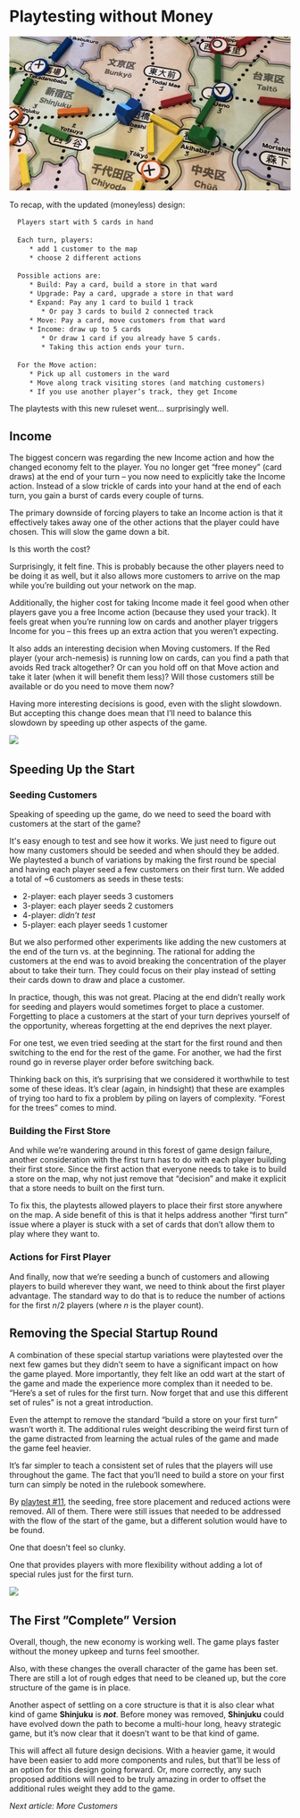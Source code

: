 # Playtesting without Money

<a href="../playtests/images/pt09/pt09-0682.jpg"><img src="images/pt09-0682-crop.jpg" /></a>

To recap, with the updated (moneyless) design:

```
  Players start with 5 cards in hand

  Each turn, players:
     * add 1 customer to the map
     * choose 2 different actions

  Possible actions are:
     * Build: Pay a card, build a store in that ward
     * Upgrade: Pay a card, upgrade a store in that ward
     * Expand: Pay any 1 card to build 1 track
        * Or pay 3 cards to build 2 connected track
     * Move: Pay a card, move customers from that ward
     * Income: draw up to 5 cards
        * Or draw 1 card if you already have 5 cards.
        * Taking this action ends your turn.

  For the Move action:
     * Pick up all customers in the ward
     * Move along track visiting stores (and matching customers)
     * If you use another player’s track, they get Income
```

The playtests with this new ruleset went... surprisingly well.

## Income

The biggest concern was regarding the new Income action and how the changed economy felt to the player. You no longer get “free money” (card draws) at the end of your turn – you now need to explicitly take the Income action. Instead of a slow trickle of cards into your hand at the end of each turn, you gain a burst of cards every couple of turns.

The primary downside of forcing players to take an Income action is that it effectively takes away one of the other actions that the player could have chosen. This will slow the game down a bit.

Is this worth the cost?

Surprisingly, it felt fine. This is probably because the other players need to be doing it as well, but it also allows more customers to arrive on the map while you’re building out your network on the map.

Additionally, the higher cost for taking Income made it feel good when other players gave you a free Income action (because they used your track). It feels great when you’re running low on cards and another player triggers Income for you – this frees up an extra action that you weren’t expecting.

It also adds an interesting decision when Moving customers. If the Red player (your arch-nemesis) is running low on cards, can you find a path that avoids Red track altogether? Or can you hold off on that Move action and take it later (when it will benefit them less)? Will those customers still be available or do you need to move them now?

Having more interesting decisions is good, even with the slight slowdown. But accepting this change does mean that I’ll need to balance this slowdown by speeding up other aspects of the game.

<a href="../playtests/images/pt10/pt10-0686.jpg"><img src="images/pt10-0686
-crop.jpg" /></a>

## Speeding Up the Start

### Seeding Customers

Speaking of speeding up the game, do we need to seed the board with customers at the start of the game?

It's easy enough to test and see how it works. We just need to figure out how many customers should be seeded and when should they be added. We playtested a bunch of variations by making the first round be special and having each player seed a few customers on their first turn. We added a total of ~6 customers as seeds in these tests:

* 2-player: each player seeds 3 customers
* 3-player: each player seeds 2 customers
* 4-player: _didn’t test_
* 5-player: each player seeds 1 customer

But we also performed other experiments like adding the new customers at the end of the turn vs. at the beginning. The rational for adding the customers at the end was to avoid breaking the concentration of the player about to take their turn. They could focus on their play instead of setting their cards down to draw and place a customer.

In practice, though, this was not great. Placing at the end didn’t really work for seeding and players would sometimes forget to place a customer. Forgetting to place a customers at the start of your turn deprives yourself of the opportunity, whereas forgetting at the end deprives the next player.

For one test, we even tried seeding at the start for the first round and then switching to the end for the rest of the game. For another, we had the first round go in reverse player order before switching back.

Thinking back on this, it’s surprising that we considered it worthwhile to test some of these ideas. It’s clear (again, in hindsight) that these are examples of trying too hard to fix a problem by piling on layers of complexity. “Forest for the trees” comes to mind.

### Building the First Store

And while we’re wandering around in this forest of game design failure, another consideration with the first turn has to do with each player building their first store. Since the first action that everyone needs to take is to build a store on the map, why not just remove that “decision” and make it explicit that a store needs to built on the first turn.

To fix this, the playtests allowed players to place their first store anywhere on the map. A side benefit of this is that it helps address another “first turn” issue where a player is stuck with a set of cards that don’t allow them to play where they want to.

### Actions for First Player

And finally, now that we’re seeding a bunch of customers and allowing players to build wherever they want, we need to think about the first player advantage. The standard way to do that is to reduce the number of actions for the first _n_/2 players (where _n_ is the player count).

## Removing the Special Startup Round

A combination of these special startup variations were playtested over the next few games but they didn’t seem to have a significant impact on how the game played. More importantly, they felt like an odd wart at the start of the game and made the experience more complex than it needed to be. “Here’s a set of rules for the first turn. Now forget that and use this different set of rules” is not a great introduction.

Even the attempt to remove the standard “build a store on your first turn” wasn’t worth it. The additional rules weight describing the weird first turn of the game distracted from learning the actual rules of the game and made the game feel heavier.

It’s far simpler to teach a consistent set of rules that the players will use throughout the game. The fact that you’ll need to build a store on your first turn can simply be noted in the rulebook somewhere.

By [playtest #11](https://github.com/garykac/shinjuku/blob/master/playtests/2018-09-13-playtest-11.md), the seeding, free store placement and reduced actions were removed. All of them. There were still issues that needed to be addressed with the flow of the start of the game, but a different solution would have to be found.

One that doesn’t feel so clunky.

One that provides players with more flexibility without adding a lot of special rules just for the first turn.

<a href="../playtests/images/pt08/pt08-0675.jpg"><img src="images/pt08-0675
-crop.jpg" /></a>

## The First ”Complete” Version

Overall, though, the new economy is working well. The game plays faster without the money upkeep and turns feel smoother. 

Also, with these changes the overall character of the game has been set. There are still a lot of rough edges that need to be cleaned up, but the core structure of the game is in place.

Another aspect of settling on a core structure is that it is also clear what kind of game **Shinjuku** is _**not**_. Before money was removed, **Shinjuku** could have evolved down the path to become a multi-hour long, heavy strategic game, but it’s now clear that it doesn’t want to be that kind of game.

This will affect all future design decisions. With a heavier game, it would have been easier to add more components and rules, but that’ll be less of an option for this design going forward. Or, more correctly, any such proposed additions will need to be truly amazing in order to offset the additional rules weight they add to the game.

_Next article: More Customers_
